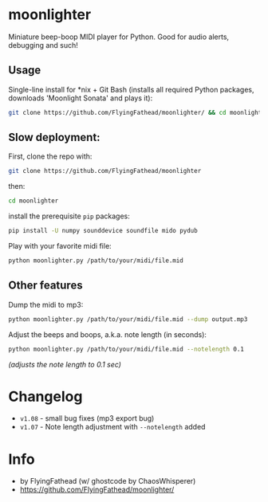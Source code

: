 # moonlighter
Miniature beep-boop MIDI player for Python. Good for audio alerts, debugging and such!

## Usage
Single-line install for *nix + Git Bash (installs all required Python packages, downloads 'Moonlight Sonata' and plays it):
```bash
git clone https://github.com/FlyingFathead/moonlighter/ && cd moonlighter && python moonlighter.py --deploy
```

## Slow deployment:
First, clone the repo with:
```bash
git clone https://github.com/FlyingFathead/moonlighter
```
then:
```bash
cd moonlighter
```
install the prerequisite `pip` packages:
```bash
pip install -U numpy sounddevice soundfile mido pydub
```
Play with your favorite midi file:
```bash
python moonlighter.py /path/to/your/midi/file.mid
```

## Other features
Dump the midi to mp3:
```bash
python moonlighter.py /path/to/your/midi/file.mid --dump output.mp3
```
Adjust the beeps and boops, a.k.a. note length (in seconds):
```bash
python moonlighter.py /path/to/your/midi/file.mid --notelength 0.1
```
_(adjusts the note length to 0.1 sec)_

# Changelog
- `v1.08` - small bug fixes (mp3 export bug)
- `v1.07` - Note length adjustment with `--notelength` added

# Info
- by FlyingFathead (w/ ghostcode by ChaosWhisperer)
- https://github.com/FlyingFathead/moonlighter/
